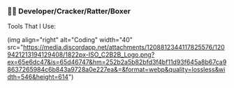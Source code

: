 ### 🖕🏼 Developer/Cracker/Ratter/Boxer

Tools That I Use: 

(img align="right" alt="Coding" width="40" src="https://media.discordapp.net/attachments/1208812344117825576/1209421213194129408/1822px-ISO_C2B2B_Logo.png?ex=65e6dc47&is=65d46747&hm=252b2a5b82bfd3f4bf11d93f645a8b67ca98637265984c6b843a9728a0e227ea&=&format=webp&quality=lossless&width=546&height=614")

